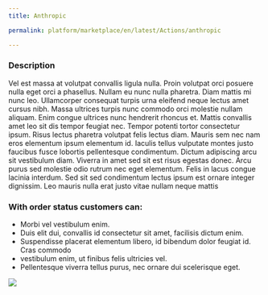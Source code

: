 ```yaml
---
title: Anthropic

permalink: platform/marketplace/en/latest/Actions/anthropic

---
```


### Description

Vel est massa at volutpat convallis ligula nulla. Proin volutpat orci posuere nulla eget orci a phasellus. Nullam eu nunc nulla pharetra. Diam mattis mi nunc leo. Ullamcorper consequat turpis urna eleifend neque lectus amet cursus nibh. Massa ultrices turpis nunc commodo orci molestie nullam aliquam. Enim congue ultrices nunc hendrerit rhoncus et. Mattis convallis amet leo sit dis tempor feugiat nec. Tempor potenti tortor consectetur ipsum. Risus lectus pharetra volutpat felis lectus diam. Mauris sem nec nam eros elementum ipsum elementum id. Iaculis tellus vulputate montes justo faucibus fusce lobortis pellentesque condimentum. Dictum adipiscing arcu sit vestibulum diam.
Viverra in amet sed sit est risus egestas donec. Arcu purus sed molestie odio rutrum nec eget elementum. Felis in lacus congue lacinia interdum. Sed sit sed condimentum lectus ipsum est ornare integer dignissim. Leo mauris nulla erat justo vitae nullam neque mattis

### With order status customers can:
- Morbi vel vestibulum enim.
- Duis elit dui, convallis id consectetur sit amet, facilisis dictum enim.
- Suspendisse placerat elementum libero, id bibendum dolor feugiat id. Cras commodo 
- vestibulum enim, ut finibus felis ultricies vel.
- Pellentesque viverra tellus purus, nec ornare dui scelerisque eget.


![](https://pandao.github.io/editor.md/examples/images/4.jpg)
